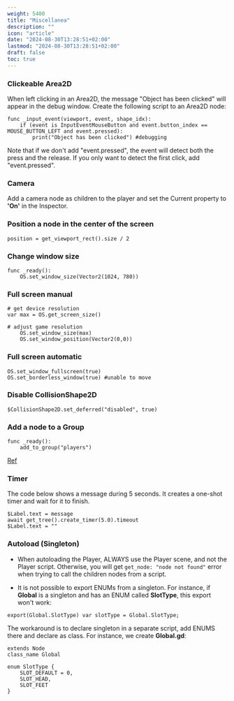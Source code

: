 ```yaml
---
weight: 5400
title: "Miscellanea"
description: ""
icon: "article"
date: "2024-08-30T13:28:51+02:00"
lastmod: "2024-08-30T13:28:51+02:00"
draft: false
toc: true
---
```


### Clickeable Area2D

When left clicking in an Area2D, the message "Object has been clicked" will appear in the debug window. Create the following script to an Area2D node:

```gdscript
func _input_event(viewport, event, shape_idx):
	if (event is InputEventMouseButton and event.button_index == MOUSE_BUTTON_LEFT and event.pressed):
		print("Object has been clicked") #debugging
```
Note that if we don't add "event.pressed", the event will detect both the press and the release. If you only want to detect the first click, add "event.pressed".

### Camera
Add a camera node as children to the player and set the Current property to **'On'** in the Inspector.

### Position a node in the center of the screen

```gdscript
position = get_viewport_rect().size / 2
```

### Change window size

```gdscript
func _ready(): 
    OS.set_window_size(Vector2(1024, 780))
```

### Full screen manual

```gdscript
# get device resolution
var max = OS.get_screen_size()

# adjust game resolution
    OS.set_window_size(max)
    OS.set_window_position(Vector2(0,0))
```

### Full screen automatic

```gdscript
OS.set_window_fullscreen(true)
OS.set_borderless_window(true) #unable to move
```

### Disable CollisionShape2D

```gdscript
$CollisionShape2D.set_deferred("disabled", true)
```

### Add a node to a Group

```
func _ready():
    add_to_group("players")
```

[Ref](http://docs.godotengine.org/en/latest/getting_started/step_by_step/scripting_continued.html#groups)

### Timer

The code below shows a message during 5 seconds. It creates a one-shot timer and wait for it to finish.

```gdscript
$Label.text = message
await get_tree().create_timer(5.0).timeout
$Label.text = ""
```


### Autoload (Singleton)

- When autoloading the Player, ALWAYS use the Player scene, and not the Player script. Otherwise, you will get `get_node: "node not found"` error when trying to call the children nodes from a script.

- It is not possible to export ENUMs from a singleton. For instance, if **Global** is a singleton and has an ENUM called **SlotType**, this export won't work:

```gdscript
export(Global.SlotType) var slotType = Global.SlotType;
```

The workaround is to declare singleton in a separate script, add ENUMS there and declare as class. For instance, we create **Global.gd**:

```gdscript
extends Node
class_name Global

enum SlotType {
	SLOT_DEFAULT = 0,
	SLOT_HEAD,
	SLOT_FEET
}
```
